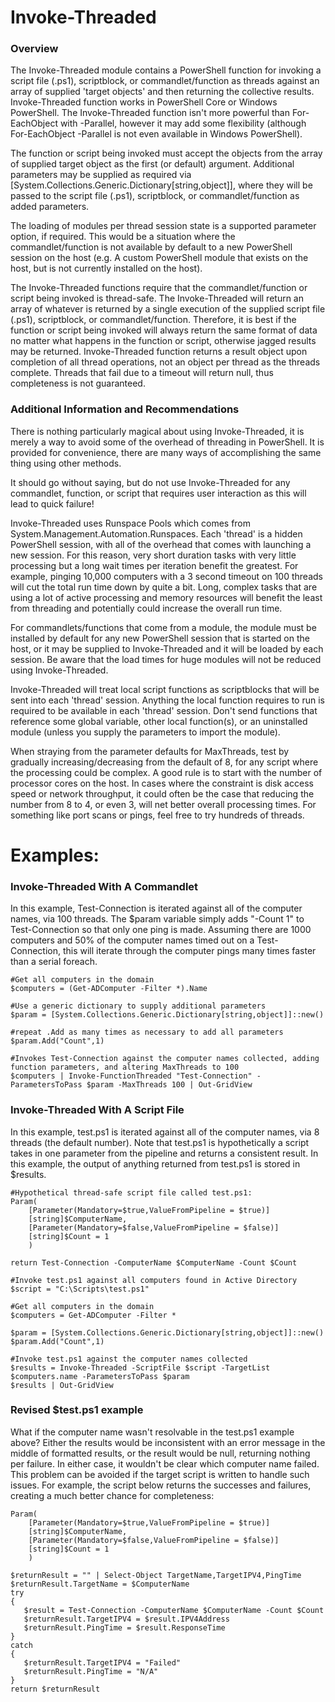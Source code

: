 # Invoke-Threaded

### Overview
The Invoke-Threaded module contains a PowerShell function for invoking a script file (.ps1), scriptblock, or commandlet/function as threads against an array of supplied 'target objects' and then returning the collective results. Invoke-Threaded function works in PowerShell Core or Windows PowerShell. The Invoke-Threaded function isn't more powerful than For-EachObject with -Parallel, however it may add some flexibility (although For-EachObject -Parallel is not even available in Windows PowerShell).

The function or script being invoked must accept the objects from the array of supplied target object as the first (or default) argument. Additional parameters may be supplied as required via [System.Collections.Generic.Dictionary[string,object]], where they will be passed to the script file (.ps1), scriptblock, or commandlet/function as added parameters.

The loading of modules per thread session state is a supported parameter option, if required. This would be a situation where the commandlet/function is not available by default to a new PowerShell session on the host (e.g. A custom PowerShell module that exists on the host, but is not currently installed on the host).

The Invoke-Threaded functions require that the commandlet/function or script being invoked is thread-safe. The Invoke-Threaded will return an array of whatever is returned by a single execution of the supplied script file (.ps1), scriptblock, or commandlet/function. Therefore, it is best if the function or script being invoked will always return the same format of data no matter what happens in the function or script, otherwise jagged results may be returned. Invoke-Threaded function returns a result object upon completion of all thread operations, not an object per thread as the threads complete. Threads that fail due to a timeout will return null, thus completeness is not guaranteed.

### Additional Information and Recommendations
There is nothing particularly magical about using Invoke-Threaded, it is merely a way to avoid some of the overhead of threading in PowerShell. It is provided for convenience, there are many ways of accomplishing the same thing using other methods.

It should go without saying, but do not use Invoke-Threaded for any commandlet, function, or script that requires user interaction as this will lead to quick failure!

Invoke-Threaded uses Runspace Pools which comes from System.Management.Automation.Runspaces. Each 'thread' is a hidden PowerShell session, with all of the overhead that comes with launching a new session. For this reason, very short duration tasks with very little processing but a long wait times per iteration benefit the greatest. For example, pinging 10,000 computers with a 3 second timeout on 100 threads will cut the total run time down by quite a bit. Long, complex tasks that are using a lot of active processing and memory resources will benefit the least from threading and potentially could increase the overall run time.

For commandlets/functions that come from a module, the module must be installed by default for any new PowerShell session that is started on the host, or it may be supplied to Invoke-Threaded and it will be loaded by each session. Be aware that the load times for huge modules will not be reduced using Invoke-Threaded.

Invoke-Threaded will treat local script functions as scriptblocks that will be sent into each 'thread' session. Anything the local function requires to run is required to be available in each 'thread' session. Don't send functions that reference some global variable, other local function(s), or an uninstalled module (unless you supply the parameters to import the module).

When straying from the parameter defaults for MaxThreads, test by gradually increasing/decreasing from the default of 8, for any script where the processing could be complex. A good rule is to start with the number of processor cores on the host. In cases where the constraint is disk access speed or network throughput, it could often be the case that reducing the number from 8 to 4, or even 3, will net better overall processing times. For something like port scans or pings, feel free to try hundreds of threads.

# Examples:

### Invoke-Threaded With A Commandlet

In this example, Test-Connection is iterated against all of the computer names, via 100 threads. The $param variable simply adds "-Count 1" to Test-Connection so that only one ping is made. Assuming there are 1000 computers and 50% of the computer names timed out on a Test-Connection, this will iterate through the computer pings many times faster than a serial foreach.

```
#Get all computers in the domain
$computers = (Get-ADComputer -Filter *).Name

#Use a generic dictionary to supply additional parameters
$param = [System.Collections.Generic.Dictionary[string,object]]::new()
   
#repeat .Add as many times as necessary to add all parameters
$param.Add("Count",1)

#Invokes Test-Connection against the computer names collected, adding function parameters, and altering MaxThreads to 100
$computers | Invoke-FunctionThreaded "Test-Connection" -ParametersToPass $param -MaxThreads 100 | Out-GridView
```

### Invoke-Threaded With A Script File

In this example, test.ps1 is iterated against all of the computer names, via 8 threads (the default number). Note that test.ps1 is hypothetically a script takes in one parameter from the pipeline and returns a consistent result. In this example, the output of anything returned from test.ps1 is stored in $results.

```
#Hypothetical thread-safe script file called test.ps1:
Param(
    [Parameter(Mandatory=$true,ValueFromPipeline = $true)]
    [string]$ComputerName,
    [Parameter(Mandatory=$false,ValueFromPipeline = $false)]
    [string]$Count = 1
    )

return Test-Connection -ComputerName $ComputerName -Count $Count
```

```
#Invoke test.ps1 against all computers found in Active Directory
$script = "C:\Scripts\test.ps1"

#Get all computers in the domain
$computers = Get-ADComputer -Filter *

$param = [System.Collections.Generic.Dictionary[string,object]]::new()
$param.Add("Count",1)

#Invoke test.ps1 against the computer names collected
$results = Invoke-Threaded -ScriptFile $script -TargetList $computers.name -ParametersToPass $param
$results | Out-GridView
```

### Revised $test.ps1 example
What if the computer name wasn't resolvable in the test.ps1 example above? Either the results would be inconsistent with an error message in the middle of formatted results, or the result would be null, returning nothing per failure. In either case, it wouldn't be clear which computer name failed. This problem can be avoided if the target script is written to handle such issues. For example, the script below returns the successes and failures, creating a much better chance for completeness:

```
Param(
    [Parameter(Mandatory=$true,ValueFromPipeline = $true)]
    [string]$ComputerName,
    [Parameter(Mandatory=$false,ValueFromPipeline = $false)]
    [string]$Count = 1
    )

$returnResult = "" | Select-Object TargetName,TargetIPV4,PingTime
$returnResult.TargetName = $ComputerName
try  
{  
   $result = Test-Connection -ComputerName $ComputerName -Count $Count
   $returnResult.TargetIPV4 = $result.IPV4Address
   $returnResult.PingTime = $result.ResponseTime
}
catch
{
   $returnResult.TargetIPV4 = "Failed"
   $returnResult.PingTime = "N/A"
}
return $returnResult
```
